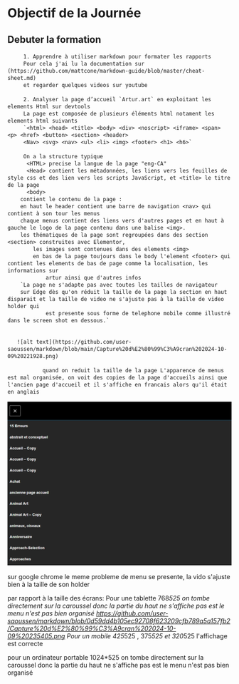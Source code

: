   # Objectif de la Journée 


  ## Debuter la formation 
	     1. Apprendre à utiliser markdown pour formater les rapports 
	     Pour cela j'ai lu la documentation sur (https://github.com/mattcone/markdown-guide/blob/master/cheat-sheet.md)
	     et regarder quelques videos sur youtube   
	     
	     2. Analyser la page d’accueil `Artur.art` en exploitant les elements Html sur devtools 
	     La page est composée de plusieurs éléments html notament les elements html suivants
	     `<html> <head> <title> <body> <div> <noscript> <iframe> <span> <p> <href> <button> <section> <header>
	     <Nav> <svg> <nav> <ul> <li> <img> <footer> <h1> <h6>`
	
	     On a la structure typique
	      <HTML> precise la langue de la page "eng-CA"
	      <Head> contient les métadonnées, les liens vers les feuilles de style css et des lien vers les scripts JavaScript, et <title> le titre de la page 
	      <body>
		contient le contenu de la page : 
		en haut le header contient une barre de navigation <nav> qui contient à son tour les menus 
		chaque menus contient des liens vers d'autres pages et en haut à gauche le logo de la page contenu dans une balise <img>.
		les thématiques de la page sont regroupées dans des section <section> construites avec Elementor,
	        les images sont contenues dans des elements <img>
	        en bas de la page toujours dans le body l'element <footer> qui contient les elements de bas de page comme la localisation, les informations sur 
                artur ainsi que d'autres infos
		`La page ne s'adapte pas avec toutes les tailles de navigateur
		sur Edge dès qu'on réduit la taille de la page la section en haut disparait et la taille de video ne s'ajuste pas à la taille de video holder qui 
                est presente sous forme de telephone mobile comme illustré dans le screen shot en dessous.`
  

	   ![alt text](https://github.com/user-saoussen/markdown/blob/main/Capture%20d%E2%80%99%C3%A9cran%202024-10-09%20221928.png)

               quand on reduit la taille de la page L'apparence de menus est mal organisée, on voit des copies de la page d'accueils ainsi que l'ancien page d'accueil et il s'affiche en francais alors qu'il était en anglais

	
![alt text](https://github.com/user-saoussen/markdown/blob/main/Capture%20d%E2%80%99%C3%A9cran%202024-10-09%20225040.png)
              
sur google chrome le meme probleme de menu se presente, la vido s'ajuste bien à la taille de son holder 

par rapport à la taille des écrans:
Pour une tablette 768*525 on tombe directement sur la caroussel donc la partie du haut ne s'affiche pas est le menu n'est pas bien organisé
https://github.com/user-saoussen/markdown/blob/0d59dd4b105ec92708f623209cfb789a5a157fb2/Capture%20d%E2%80%99%C3%A9cran%202024-10-09%20235405.png
Pour un mobile 425*525 , 375*525 et 320*525 l'affichage est correcte

pour un ordinateur portable 1024*525 on tombe directement sur la caroussel donc la partie du haut ne s'affiche pas est le menu n'est pas bien organisé

